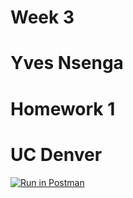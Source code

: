 # Week 3
# Yves Nsenga
# Homework 1
# UC Denver
[![Run in Postman](https://run.pstmn.io/button.svg)](https://app.getpostman.com/run-collection/1e37a1a45fd828a9cb10)
